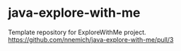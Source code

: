 # java-explore-with-me
Template repository for ExploreWithMe project.
https://github.com/nnemich/java-explore-with-me/pull/3
